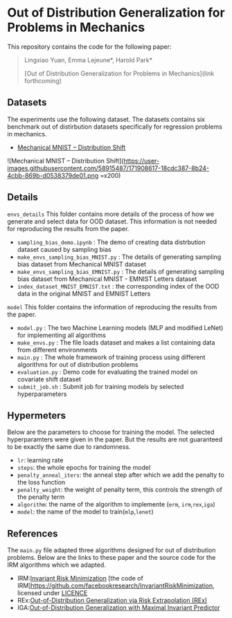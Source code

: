 # Out of Distribution Generalization for Problems in Mechanics

This repository contains the code for the following paper:

> Lingxiao Yuan, Emma Lejeune\*, Harold Park\*
>
> [Out of Distribution Generalization for Problems in Mechanics](link forthcoming)

## Datasets
The experiments use the following dataset. The datasets contains six benchmark out of distirbution datasets specifically for regression problems in mechanics.  
- [Mechanical MNIST – Distribution Shift](https://open.bu.edu/handle/2144/44485)

![Mechanical MNIST – Distribution Shift](https://user-images.githubusercontent.com/58915487/171908617-18cdc387-8b24-4cbb-869b-d0538379de01.png =x200)

## Details 
`envs_details`
This folder contains more details of the process of how we generate and select data for OOD dataset. This information is not needed for reproducing the results from the paper. 

* `sampling_bias_demo.ipynb` : The demo of creating data distrbution dataset caused by sampling bias 
* `make_envs_sampling_bias_MNIST.py` : The details of generating sampling bias dataset from Mechanical MNIST dataset
* `make_envs_sampling_bias_EMNIST.py` : The details of generating sampling bias dataset from Mechanical MNIST - EMNIST Letters dataset
* `index_dataset_MNIST_EMNIST.txt` : the corresponding index of the OOD data in the original MNIST and EMNIST Letters

`model`
This folder contains the information of reproducing the results from the paper. 
* `model.py` : The two Machine Learning models (MLP and modified LeNet) for implementing all algorithms
* `make_envs.py` : The file loads dataset and makes a list containing data from different environments
* `main.py` : The whole framework of training process using different algorithms for out of distribution problems
* `evaluation.py` : Demo code for evaluating the trained model on covariate shift dataset
* `submit_job.sh` : Submit job for training models by selected hyperparameters 



## Hypermeters 
Below are the parameters to choose for training the model. The selected hyperparamters were given in the paper. But the results are not guaranteed to be exactly the same due to randomness. 

* `lr`: learning rate
* `steps`: the whole epochs for training the model
* `penalty_anneal_iters`: the anneal step after which we add the penalty to the loss function
* `penalty_weight`: the weight of penalty term, this controls the strength of the penalty term
* `algorithm`: the name of the algorithm to implemente (`erm`, `irm`,`rex`,`iga`)
* `model`: the name of the model to train(`mlp`,`lenet`)

## References
The `main.py` file adapted three algorithms designed for out of distribution problems. Below are the links to these paper and the source code for the IRM algorithms which we adapted. 
* IRM:[Invariant Risk Minimization](https://arxiv.org/abs/1907.02893)
      [the code of IRM]https://github.com/facebookresearch/InvariantRiskMinimization, licensed under [LICENCE](https://github.com/facebookresearch/InvariantRiskMinimization/blob/main/LICENSE)
* REx:[Out-of-Distribution Generalization via Risk Extrapolation (REx)](https://arxiv.org/abs/2003.00688)
* IGA:[Out-of-Distribution Generalization with Maximal Invariant Predictor](https://openreview.net/forum?id=FzGiUKN4aBp&referrer=[the%20profile%20of%20Masanori%20Koyama](/profile?id=~Masanori_Koyama1))
